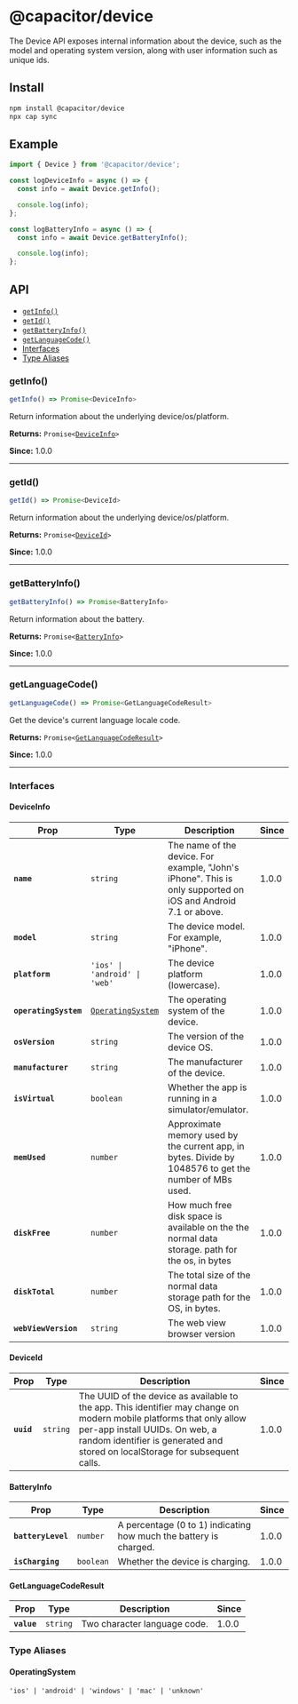 # @capacitor/device

The Device API exposes internal information about the device, such as the model and operating system version, along with user information such as unique ids.

## Install

```bash
npm install @capacitor/device
npx cap sync
```

## Example

```typescript
import { Device } from '@capacitor/device';

const logDeviceInfo = async () => {
  const info = await Device.getInfo();

  console.log(info);
};

const logBatteryInfo = async () => {
  const info = await Device.getBatteryInfo();

  console.log(info);
};
```

## API

<docgen-index>

* [`getInfo()`](#getinfo)
* [`getId()`](#getid)
* [`getBatteryInfo()`](#getbatteryinfo)
* [`getLanguageCode()`](#getlanguagecode)
* [Interfaces](#interfaces)
* [Type Aliases](#type-aliases)

</docgen-index>

<docgen-api>
<!--Update the source file JSDoc comments and rerun docgen to update the docs below-->

### getInfo()

```typescript
getInfo() => Promise<DeviceInfo>
```

Return information about the underlying device/os/platform.

**Returns:** <code>Promise&lt;<a href="#deviceinfo">DeviceInfo</a>&gt;</code>

**Since:** 1.0.0

--------------------


### getId()

```typescript
getId() => Promise<DeviceId>
```

Return information about the underlying device/os/platform.

**Returns:** <code>Promise&lt;<a href="#deviceid">DeviceId</a>&gt;</code>

**Since:** 1.0.0

--------------------


### getBatteryInfo()

```typescript
getBatteryInfo() => Promise<BatteryInfo>
```

Return information about the battery.

**Returns:** <code>Promise&lt;<a href="#batteryinfo">BatteryInfo</a>&gt;</code>

**Since:** 1.0.0

--------------------


### getLanguageCode()

```typescript
getLanguageCode() => Promise<GetLanguageCodeResult>
```

Get the device's current language locale code.

**Returns:** <code>Promise&lt;<a href="#getlanguagecoderesult">GetLanguageCodeResult</a>&gt;</code>

**Since:** 1.0.0

--------------------


### Interfaces


#### DeviceInfo

| Prop                  | Type                                                        | Description                                                                                                   | Since |
| --------------------- | ----------------------------------------------------------- | ------------------------------------------------------------------------------------------------------------- | ----- |
| **`name`**            | <code>string</code>                                         | The name of the device. For example, "John's iPhone". This is only supported on iOS and Android 7.1 or above. | 1.0.0 |
| **`model`**           | <code>string</code>                                         | The device model. For example, "iPhone".                                                                      | 1.0.0 |
| **`platform`**        | <code>'ios' \| 'android' \| 'web'</code>                    | The device platform (lowercase).                                                                              | 1.0.0 |
| **`operatingSystem`** | <code><a href="#operatingsystem">OperatingSystem</a></code> | The operating system of the device.                                                                           | 1.0.0 |
| **`osVersion`**       | <code>string</code>                                         | The version of the device OS.                                                                                 | 1.0.0 |
| **`manufacturer`**    | <code>string</code>                                         | The manufacturer of the device.                                                                               | 1.0.0 |
| **`isVirtual`**       | <code>boolean</code>                                        | Whether the app is running in a simulator/emulator.                                                           | 1.0.0 |
| **`memUsed`**         | <code>number</code>                                         | Approximate memory used by the current app, in bytes. Divide by 1048576 to get the number of MBs used.        | 1.0.0 |
| **`diskFree`**        | <code>number</code>                                         | How much free disk space is available on the the normal data storage. path for the os, in bytes               | 1.0.0 |
| **`diskTotal`**       | <code>number</code>                                         | The total size of the normal data storage path for the OS, in bytes.                                          | 1.0.0 |
| **`webViewVersion`**  | <code>string</code>                                         | The web view browser version                                                                                  | 1.0.0 |


#### DeviceId

| Prop       | Type                | Description                                                                                                                                                                                                                            | Since |
| ---------- | ------------------- | -------------------------------------------------------------------------------------------------------------------------------------------------------------------------------------------------------------------------------------- | ----- |
| **`uuid`** | <code>string</code> | The UUID of the device as available to the app. This identifier may change on modern mobile platforms that only allow per-app install UUIDs. On web, a random identifier is generated and stored on localStorage for subsequent calls. | 1.0.0 |


#### BatteryInfo

| Prop               | Type                 | Description                                                       | Since |
| ------------------ | -------------------- | ----------------------------------------------------------------- | ----- |
| **`batteryLevel`** | <code>number</code>  | A percentage (0 to 1) indicating how much the battery is charged. | 1.0.0 |
| **`isCharging`**   | <code>boolean</code> | Whether the device is charging.                                   | 1.0.0 |


#### GetLanguageCodeResult

| Prop        | Type                | Description                  | Since |
| ----------- | ------------------- | ---------------------------- | ----- |
| **`value`** | <code>string</code> | Two character language code. | 1.0.0 |


### Type Aliases


#### OperatingSystem

<code>'ios' | 'android' | 'windows' | 'mac' | 'unknown'</code>

</docgen-api>
